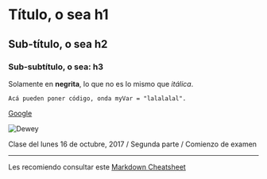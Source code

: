 # Título, o sea h1

## Sub-título, o sea h2

### Sub-subtítulo, o sea: h3

Solamente en **negrita**, lo que no es lo mismo que *itálica*.

```
Acá pueden poner código, onda myVar = "lalalalal".
```

[Google](http://www.google.com)

![Dewey](https://media.giphy.com/media/129g9HK07tEtZm/giphy.gif)

Clase del lunes 16 de octubre, 2017 / Segunda parte / Comienzo de examen

-----

Les recomiendo consultar este [Markdown Cheatsheet](https://github.com/adam-p/markdown-here/wiki/Markdown-Cheatsheet)
